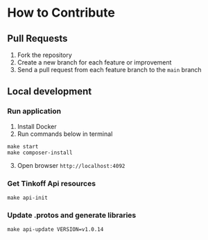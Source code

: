 # How to Contribute

## Pull Requests

1. Fork the repository
2. Create a new branch for each feature or improvement
3. Send a pull request from each feature branch to the `main` branch

## Local development 

### Run application
1. Install Docker
2. Run commands below in terminal
```shell
make start
make composer-install
```
3. Open browser `http://localhost:4092`

### Get Tinkoff Api resources
```
make api-init
```

### Update .protos and generate libraries
```
make api-update VERSION=v1.0.14
```
